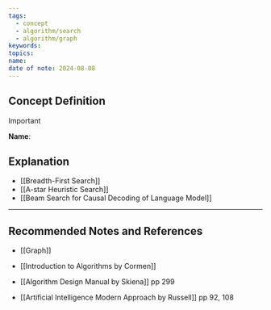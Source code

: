 ```yaml
---
tags:
  - concept
  - algorithm/search
  - algorithm/graph
keywords: 
topics: 
name: 
date of note: 2024-08-08
---
```


## Concept Definition

>[!important]
>**Name**: 



## Explanation

- [[Breadth-First Search]]
- [[A-star Heuristic Search]]
- [[Beam Search for Causal Decoding of Language Model]]


-----------
##  Recommended Notes and References

- [[Graph]]


- [[Introduction to Algorithms by Cormen]]
- [[Algorithm Design Manual by Skiena]] pp 299
- [[Artificial Intelligence Modern Approach by Russell]] pp 92, 108